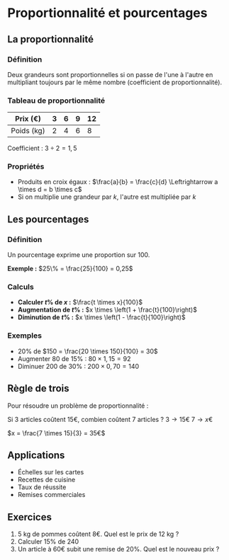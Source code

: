 # Proportionnalité et pourcentages

## La proportionnalité

### Définition
Deux grandeurs sont proportionnelles si on passe de l'une à l'autre en multipliant toujours par le même nombre (coefficient de proportionnalité).

### Tableau de proportionnalité
| Prix (€) | 3 | 6 | 9 | 12 |
|----------|---|---|---|----| 
| Poids (kg) | 2 | 4 | 6 | 8 |

Coefficient : $3 \div 2 = 1,5$

### Propriétés
- Produits en croix égaux : $\frac{a}{b} = \frac{c}{d} \Leftrightarrow a \times d = b \times c$
- Si on multiplie une grandeur par $k$, l'autre est multipliée par $k$

## Les pourcentages

### Définition
Un pourcentage exprime une proportion sur 100.

**Exemple :** $25\% = \frac{25}{100} = 0,25$

### Calculs
- **Calculer $t\%$ de $x$ :** $\frac{t \times x}{100}$
- **Augmentation de $t\%$ :** $x \times \left(1 + \frac{t}{100}\right)$
- **Diminution de $t\%$ :** $x \times \left(1 - \frac{t}{100}\right)$

### Exemples
- $20\%$ de $150 = \frac{20 \times 150}{100} = 30$
- Augmenter $80$ de $15\%$ : $80 \times 1,15 = 92$
- Diminuer $200$ de $30\%$ : $200 \times 0,70 = 140$

## Règle de trois
Pour résoudre un problème de proportionnalité :

Si $3$ articles coûtent $15€$, combien coûtent $7$ articles ?
$3 \rightarrow 15€$
$7 \rightarrow x€$

$x = \frac{7 \times 15}{3} = 35€$

## Applications
- Échelles sur les cartes
- Recettes de cuisine
- Taux de réussite
- Remises commerciales

## Exercices
1. $5 \text{ kg}$ de pommes coûtent $8€$. Quel est le prix de $12 \text{ kg}$ ?
2. Calculer $15\%$ de $240$
3. Un article à $60€$ subit une remise de $20\%$. Quel est le nouveau prix ?
